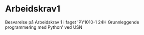 # Arbeidskrav1
Besvarelse på Arbeidskrav 1 i faget 'PY1010-1 24H Grunnleggende programmering med Python' ved USN
